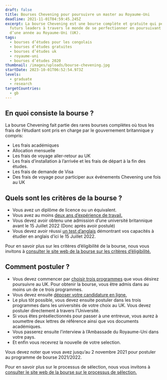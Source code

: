 ```yaml
---
draft: false
title: Bourses Chevening pour poursuivre un master au Royaume-Uni
deadline: 2021-11-01T04:59:45.245Z
excerpt: La bourse Chevening est une bourse complète et gratuite qui permet aux
  futurs leaders à travers le monde de se perfectionner en poursuivant un master
  d’une année au Royaume-Uni (UK).
tags:
  - bourses d’études pour les congolais
  - bourses d’études gratuites
  - bourses d’études uk
  - royaume-uni
  - bourses d’études 2020
thumbnail: /images/uploads/bourse-chevening.jpg
startDate: 2023-10-01T06:52:54.973Z
levels:
  - graduate
  - research
targetCountries:
  - gb
---
```

## En quoi consiste la bourse ?

La bourse Chevening fait partie des rares bourses complètes où tous les frais
de l’étudiant sont pris en charge par le gouvernement britannique y compris:

* Les frais académiques
* Allocation mensuelle
* Les frais de voyage aller-retour au UK
* Les frais d’installation à l’arrivée et les frais de départ à la fin des
  études.
* Les frais de demande de Visa
* Des frais de voyage pour participer aux événements Chevening une fois au UK

## Quels sont les critères de la bourse ?

* Vous avez un diplôme de licence ou un équivalent.
* Vous avez au moins <a
  href="https://www.chevening.org/scholarships/who-can-apply/work-experience/"
  rel="noreferrer noopener" target="_blank">deux ans d’expérience de
  travail.</a>
* Vous devez avoir obtenu une admission d’une université britannique avant le
  15 Juillet 2022 (Donc après avoir postulé)
* Vous devez avoir réussi <a
  href="https://www.chevening.org/scholarships/who-can-apply/english-language/"
  rel="noreferrer noopener" target="_blank">un test d’anglais</a> démontrant vos
  capacités à étudier en anglais d’ici le 15 Juillet 2022.

Pour en savoir plus sur les critères d’éligibilité de la bourse, nous vous
invitons à <a
  href="https://www.chevening.org/scholarships/who-can-apply/eligibility/"
  target="_blank" rel="noreferrer noopener">consulter le site web de la bourse
sur les critères d’éligibilité.</a>

## Comment postuler ?

* Vous devez commencer par <a
  href="https://www.chevening.org/scholarships/guidance/courses/"
  rel="noreferrer noopener" target="_blank">choisir trois programmes</a> que
  vous désirez poursuivre au UK. Pour obtenir la bourse, vous être admis dans au
  moins un de ce trois programmes.
* Vous devez ensuite <a
  href="https://www.chevening.org/scholarships/guidance/online-application-system/"
  rel="noreferrer noopener" target="_blank">déposer votre candidature en
  ligne.</a>
* Le plus tôt possible, vous devez ensuite postuler dans les trois programmes
  dans les universités de votre choix au UK. Vous devez postuler directement à
  travers l’Université.
* Si vous êtes présélectionnés pour passer à une entrevue, vous aurez à
  soumettre deux lettres de référence ainsi que vos documents académiques.
* Vous passerez ensuite l’interview à l’Ambassade du Royaume-Uni dans votre
  pays.
* Et enfin vous recevrez la nouvelle de votre selection.

Vous devez noter que vous avez jusqu’au 2 novembre 2021 pour postuler au
programme de bourse 2021/2022.

Pour en savoir plus sur le processus de sélection, nous vous invitons à <a
  href="https://www.chevening.org/scholarships/application-timeline/"
  target="_blank" rel="noreferrer noopener">consulter le site web de la bourse
sur le processus de sélection.</a>